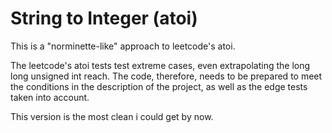 # String to Integer (atoi)

This is a "norminette-like" approach to leetcode's atoi.

The leetcode's atoi tests test extreme cases, even extrapolating the long long unsigned int reach.
The code, therefore, needs to be prepared to meet the conditions in the description of the project,
as well as the edge tests taken into account.

This version is the most clean i could get by now.
